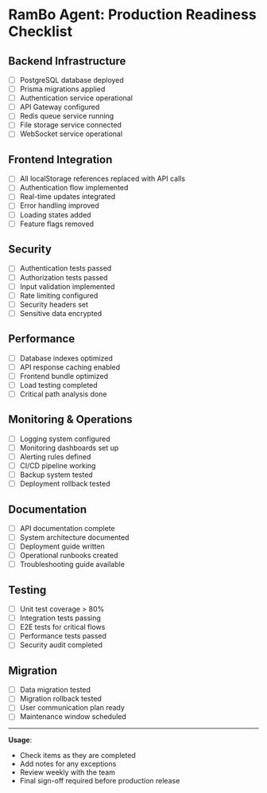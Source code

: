 # RamBo Agent: Production Readiness Checklist

## Backend Infrastructure
- [ ] PostgreSQL database deployed
- [ ] Prisma migrations applied
- [ ] Authentication service operational
- [ ] API Gateway configured
- [ ] Redis queue service running
- [ ] File storage service connected
- [ ] WebSocket service operational

## Frontend Integration
- [ ] All localStorage references replaced with API calls
- [ ] Authentication flow implemented
- [ ] Real-time updates integrated
- [ ] Error handling improved
- [ ] Loading states added
- [ ] Feature flags removed

## Security
- [ ] Authentication tests passed
- [ ] Authorization tests passed
- [ ] Input validation implemented
- [ ] Rate limiting configured
- [ ] Security headers set
- [ ] Sensitive data encrypted

## Performance
- [ ] Database indexes optimized
- [ ] API response caching enabled
- [ ] Frontend bundle optimized
- [ ] Load testing completed
- [ ] Critical path analysis done

## Monitoring & Operations
- [ ] Logging system configured
- [ ] Monitoring dashboards set up
- [ ] Alerting rules defined
- [ ] CI/CD pipeline working
- [ ] Backup system tested
- [ ] Deployment rollback tested

## Documentation
- [ ] API documentation complete
- [ ] System architecture documented
- [ ] Deployment guide written
- [ ] Operational runbooks created
- [ ] Troubleshooting guide available

## Testing
- [ ] Unit test coverage > 80%
- [ ] Integration tests passing
- [ ] E2E tests for critical flows
- [ ] Performance tests passed
- [ ] Security audit completed

## Migration
- [ ] Data migration tested
- [ ] Migration rollback tested
- [ ] User communication plan ready
- [ ] Maintenance window scheduled

---

**Usage**:
- Check items as they are completed
- Add notes for any exceptions
- Review weekly with the team
- Final sign-off required before production release
